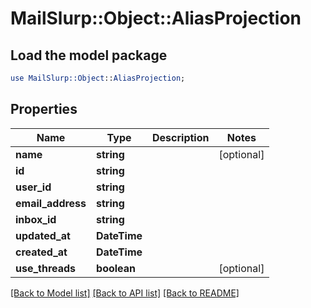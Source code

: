 # MailSlurp::Object::AliasProjection

## Load the model package
```perl
use MailSlurp::Object::AliasProjection;
```

## Properties
Name | Type | Description | Notes
------------ | ------------- | ------------- | -------------
**name** | **string** |  | [optional] 
**id** | **string** |  | 
**user_id** | **string** |  | 
**email_address** | **string** |  | 
**inbox_id** | **string** |  | 
**updated_at** | **DateTime** |  | 
**created_at** | **DateTime** |  | 
**use_threads** | **boolean** |  | [optional] 

[[Back to Model list]](../README#documentation-for-models) [[Back to API list]](../README#documentation-for-api-endpoints) [[Back to README]](../README)


